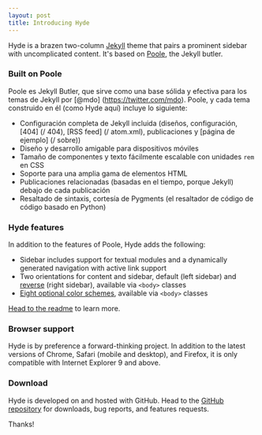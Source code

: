 ```yaml
---
layout: post
title: Introducing Hyde
---
```


Hyde is a brazen two-column [Jekyll](http://jekyllrb.com) theme that pairs a prominent sidebar with uncomplicated content. It's based on [Poole](http://getpoole.com), the Jekyll butler.

### Built on Poole

Poole es Jekyll Butler, que sirve como una base sólida y efectiva para los temas de Jekyll por [@mdo] (https://twitter.com/mdo). Poole, y cada tema construido en él (como Hyde aquí) incluye lo siguiente:

* Configuración completa de Jekyll incluida (diseños, configuración, [404] (/ 404), [RSS feed] (/ atom.xml), publicaciones y [página de ejemplo] (/ sobre))
* Diseño y desarrollo amigable para dispositivos móviles
* Tamaño de componentes y texto fácilmente escalable con unidades `rem` en CSS
* Soporte para una amplia gama de elementos HTML
* Publicaciones relacionadas (basadas en el tiempo, porque Jekyll) debajo de cada publicación
* Resaltado de sintaxis, cortesía de Pygments (el resaltador de código de código basado en Python)

### Hyde features

In addition to the features of Poole, Hyde adds the following:

* Sidebar includes support for textual modules and a dynamically generated navigation with active link support
* Two orientations for content and sidebar, default (left sidebar) and [reverse](https://github.com/poole/lanyon#reverse-layout) (right sidebar), available via `<body>` classes
* [Eight optional color schemes](https://github.com/poole/hyde#themes), available via `<body>` classes

[Head to the readme](https://github.com/poole/hyde#readme) to learn more.

### Browser support

Hyde is by preference a forward-thinking project. In addition to the latest versions of Chrome, Safari (mobile and desktop), and Firefox, it is only compatible with Internet Explorer 9 and above.

### Download

Hyde is developed on and hosted with GitHub. Head to the <a href="https://github.com/poole/hyde">GitHub repository</a> for downloads, bug reports, and features requests.

Thanks!
